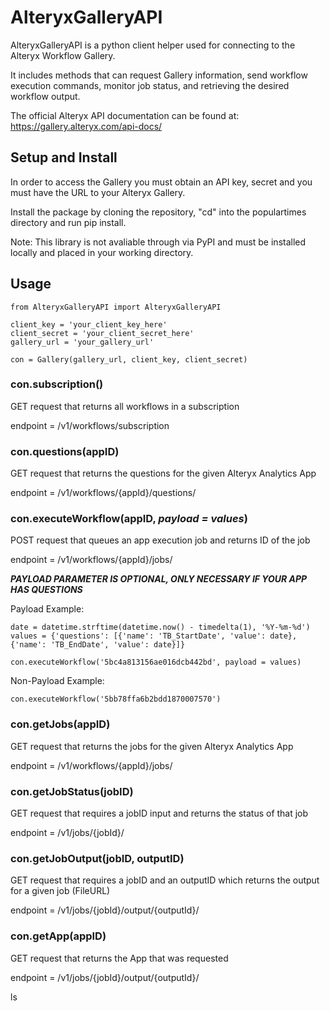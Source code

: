# AlteryxGalleryAPI

AlteryxGalleryAPI is a python client helper used for connecting to the Alteryx Workflow Gallery.

It includes methods that can request Gallery information, send workflow execution commands, monitor
job status, and retrieving the desired workflow output.

The official Alteryx API documentation can be found at: https://gallery.alteryx.com/api-docs/

## Setup and Install

In order to access the Gallery you must obtain an API key, secret and you must have the URL to your Alteryx Gallery.

Install the package by cloning the repository, "cd" into the populartimes directory and run pip install.

Note: This library is not avaliable through via PyPI and must be installed locally and placed in your working directory.

## Usage

```
from AlteryxGalleryAPI import AlteryxGalleryAPI

client_key = 'your_client_key_here'
client_secret = 'your_client_secret_here'
gallery_url = 'your_gallery_url'

con = Gallery(gallery_url, client_key, client_secret)
```

### con.subscription()

GET request that returns all workflows in a subscription

endpoint = /v1/workflows/subscription

### con.questions(appID)

GET request that returns the questions for the given Alteryx Analytics App

endpoint = /v1/workflows/{appId}/questions/

### con.executeWorkflow(appID, **_payload = values_**)

POST request that queues an app execution job and returns ID of the job

endpoint = /v1/workflows/{appId}/jobs/

**_PAYLOAD PARAMETER IS OPTIONAL, ONLY NECESSARY IF YOUR APP HAS QUESTIONS_**

Payload Example:

```
date = datetime.strftime(datetime.now() - timedelta(1), '%Y-%m-%d')
values = {'questions': [{'name': 'TB_StartDate', 'value': date}, {'name': 'TB_EndDate', 'value': date}]}

con.executeWorkflow('5bc4a813156ae016dcb442bd', payload = values)
```

Non-Payload Example:

```
con.executeWorkflow('5bb78ffa6b2bdd1870007570')
```

### con.getJobs(appID)

GET request that returns the jobs for the given Alteryx Analytics App

endpoint = /v1/workflows/{appId}/jobs/

### con.getJobStatus(jobID)

GET request that requires a jobID input and returns the status of that job

endpoint = /v1/jobs/{jobId}/

### con.getJobOutput(jobID, outputID)

GET request that requires a jobID and an outputID which returns the output for a given job (FileURL)

endpoint = /v1/jobs/{jobId}/output/{outputId}/

### con.getApp(appID)

GET request that returns the App that was requested

endpoint = /v1/jobs/{jobId}/output/{outputId}/

ls
